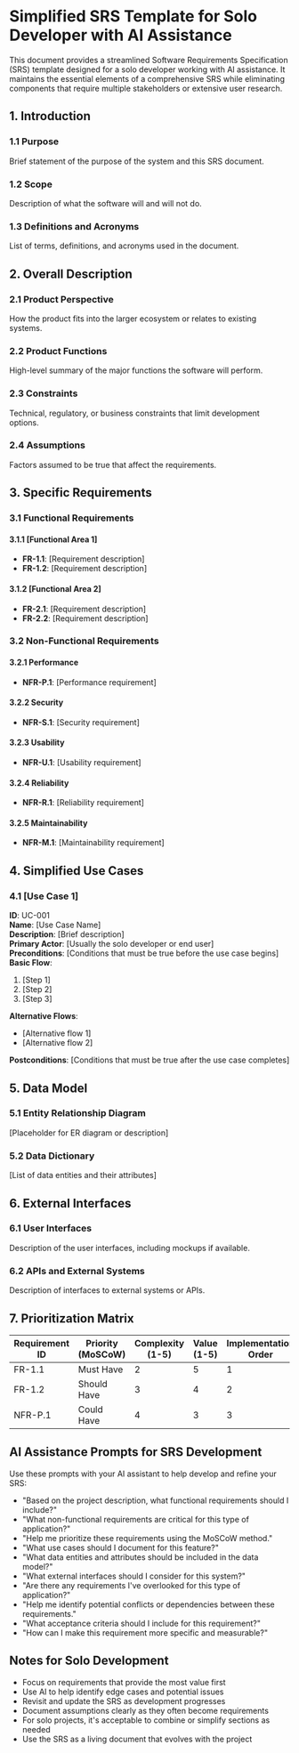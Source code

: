 # Simplified SRS Template for Solo Developer with AI Assistance

This document provides a streamlined Software Requirements Specification (SRS) template designed for a solo developer working with AI assistance. It maintains the essential elements of a comprehensive SRS while eliminating components that require multiple stakeholders or extensive user research.

## 1. Introduction

### 1.1 Purpose
Brief statement of the purpose of the system and this SRS document.

### 1.2 Scope
Description of what the software will and will not do.

### 1.3 Definitions and Acronyms
List of terms, definitions, and acronyms used in the document.

## 2. Overall Description

### 2.1 Product Perspective
How the product fits into the larger ecosystem or relates to existing systems.

### 2.2 Product Functions
High-level summary of the major functions the software will perform.

### 2.3 Constraints
Technical, regulatory, or business constraints that limit development options.

### 2.4 Assumptions
Factors assumed to be true that affect the requirements.

## 3. Specific Requirements

### 3.1 Functional Requirements

#### 3.1.1 [Functional Area 1]
- **FR-1.1**: [Requirement description]
- **FR-1.2**: [Requirement description]

#### 3.1.2 [Functional Area 2]
- **FR-2.1**: [Requirement description]
- **FR-2.2**: [Requirement description]

### 3.2 Non-Functional Requirements

#### 3.2.1 Performance
- **NFR-P.1**: [Performance requirement]

#### 3.2.2 Security
- **NFR-S.1**: [Security requirement]

#### 3.2.3 Usability
- **NFR-U.1**: [Usability requirement]

#### 3.2.4 Reliability
- **NFR-R.1**: [Reliability requirement]

#### 3.2.5 Maintainability
- **NFR-M.1**: [Maintainability requirement]

## 4. Simplified Use Cases

### 4.1 [Use Case 1]

**ID**: UC-001  
**Name**: [Use Case Name]  
**Description**: [Brief description]  
**Primary Actor**: [Usually the solo developer or end user]  
**Preconditions**: [Conditions that must be true before the use case begins]  
**Basic Flow**:
1. [Step 1]
2. [Step 2]
3. [Step 3]

**Alternative Flows**:
- [Alternative flow 1]
- [Alternative flow 2]

**Postconditions**: [Conditions that must be true after the use case completes]

## 5. Data Model

### 5.1 Entity Relationship Diagram
[Placeholder for ER diagram or description]

### 5.2 Data Dictionary
[List of data entities and their attributes]

## 6. External Interfaces

### 6.1 User Interfaces
Description of the user interfaces, including mockups if available.

### 6.2 APIs and External Systems
Description of interfaces to external systems or APIs.

## 7. Prioritization Matrix

| Requirement ID | Priority (MoSCoW) | Complexity (1-5) | Value (1-5) | Implementation Order |
|----------------|-------------------|------------------|-------------|----------------------|
| FR-1.1         | Must Have         | 2                | 5           | 1                    |
| FR-1.2         | Should Have       | 3                | 4           | 2                    |
| NFR-P.1        | Could Have        | 4                | 3           | 3                    |

## AI Assistance Prompts for SRS Development

Use these prompts with your AI assistant to help develop and refine your SRS:

- "Based on the project description, what functional requirements should I include?"
- "What non-functional requirements are critical for this type of application?"
- "Help me prioritize these requirements using the MoSCoW method."
- "What use cases should I document for this feature?"
- "What data entities and attributes should be included in the data model?"
- "What external interfaces should I consider for this system?"
- "Are there any requirements I've overlooked for this type of application?"
- "Help me identify potential conflicts or dependencies between these requirements."
- "What acceptance criteria should I include for this requirement?"
- "How can I make this requirement more specific and measurable?"

## Notes for Solo Development

- Focus on requirements that provide the most value first
- Use AI to help identify edge cases and potential issues
- Revisit and update the SRS as development progresses
- Document assumptions clearly as they often become requirements
- For solo projects, it's acceptable to combine or simplify sections as needed
- Use the SRS as a living document that evolves with the project